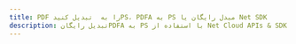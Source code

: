 ---title: PDF را به  تبدیل کنیدPS، PDFA به PS مبدل رایگان یا Net SDKdescription: تبدیل رایگانPDFA به PS با استفاده از Net Cloud APIs & SDK همچنین اسناد PDF را در Cloud ایجاد، ویرایش و رندر کنید.---
